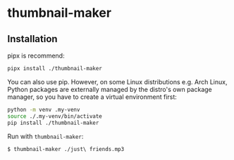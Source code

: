 # thumbnail-maker

## Installation

pipx is recommend:

```sh
pipx install ./thumbnail-maker
```

You can also use pip. However, on some Linux distributions e.g. Arch Linux, Python packages are externally managed by the distro's own package manager, so you have to create a virtual environment first:

```sh
python -m venv .my-venv
source ./.my-venv/bin/activate
pip install ./thumbnail-maker
```

Run with `thumbnail-maker`:

```sh
$ thumbnail-maker ./just\ friends.mp3
```
